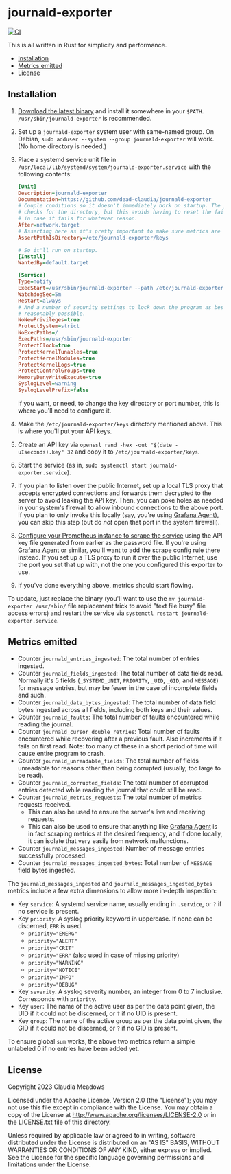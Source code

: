 # journald-exporter

[![CI](https://github.com/dead-claudia/journald-exporter/actions/workflows/ci.yml/badge.svg)](https://github.com/dead-claudia/journald-exporter/actions/workflows/ci.yml)

This is all written in Rust for simplicity and performance.

- [Installation](#installation)
- [Metrics emitted](#metrics-emitted)
- [License](#license)

## Installation

1. [Download the latest binary](https://github.com/dead-claudia/journald-exporter/releases) and install it somewhere in your `$PATH`. `/usr/sbin/journald-exporter` is recommended.

2. Set up a `journald-exporter` system user with same-named group. On Debian, `sudo adduser --system --group journald-exporter` will work. (No home directory is needed.)

3. Place a systemd service unit file in `/usr/local/lib/systemd/system/journald-exporter.service` with the following contents:

    ```ini
    [Unit]
    Description=journald-exporter
    Documentation=https://github.com/dead-claudia/journald-exporter
    # Couple conditions so it doesn't immediately bork on startup. The program also
    # checks for the directory, but this avoids having to reset the failure counter
    # in case it fails for whatever reason.
    After=network.target
    # Asserting here as it's pretty important to make sure metrics are flowing.
    AssertPathIsDirectory=/etc/journald-exporter/keys

    # So it'll run on startup.
    [Install]
    WantedBy=default.target

    [Service]
    Type=notify
    ExecStart=/usr/sbin/journald-exporter --path /etc/journald-exporter/keys --port 12345
    WatchdogSec=5m
    Restart=always
    # And a number of security settings to lock down the program as best as
    # reasonably possible.
    NoNewPrivileges=true
    ProtectSystem=strict
    NoExecPaths=/
    ExecPaths=/usr/sbin/journald-exporter
    ProtectClock=true
    ProtectKernelTunables=true
    ProtectKernelModules=true
    ProtectKernelLogs=true
    ProtectControlGroups=true
    MemoryDenyWriteExecute=true
    SyslogLevel=warning
    SyslogLevelPrefix=false
    ```

    If you want, or need, to change the key directory or port number, this is where you'll need to configure it.

4. Make the `/etc/journald-exporter/keys` directory mentioned above. This is where you'll put your API keys.

5. Create an API key via `openssl rand -hex -out "$(date -uIseconds).key" 32` and copy it to `/etc/journald-exporter/keys`.

6. Start the service (as in, `sudo systemctl start journald-exporter.service`).

7. If you plan to listen over the public Internet, set up a local TLS proxy that accepts encrypted connections and forwards them decrypted to the server to avoid leaking the API key. Then, you can poke holes as needed in your system's firewall to allow inbound connections to the above port. If you plan to only invoke this locally (say, you're using [Grafana Agent](https://grafana.com/docs/agent/latest/)), you can skip this step (but do *not* open that port in the system firewall).

8. [Configure your Prometheus instance to scrape the service](https://prometheus.io/docs/prometheus/latest/configuration/configuration/#scrape_config) using the API key file generated from earlier as the password file. If you're using [Grafana Agent](https://grafana.com/docs/agent/latest/) or similar, you'll want to add the scrape config rule there instead. If you set up a TLS proxy to run it over the public Internet, use the port you set that up with, not the one you configured this exporter to use.

9. If you've done everything above, metrics should start flowing.

To update, just replace the binary (you'll want to use the `mv journald-exporter /usr/sbin/` file replacement trick to avoid "text file busy" file access errors) and restart the service via `systemctl restart journald-exporter.service`.

## Metrics emitted

- Counter `journald_entries_ingested`: The total number of entries ingested.
- Counter `journald_fields_ingested`: The total number of data fields read. Normally it's 5 fields (`_SYSTEMD_UNIT`, `PRIORITY`, `_UID`, `_GID`, and `MESSAGE`) for message entries, but may be fewer in the case of incomplete fields and such.
- Counter `journald_data_bytes_ingested`: The total number of data field bytes ingested across all fields, including both keys and their values.
- Counter `journald_faults`: The total number of faults encountered while reading the journal.
- Counter `journald_cursor_double_retries`: Total number of faults encountered while recovering after a previous fault. Also increments if it fails on first read. Note: too many of these in a short period of time will cause entire program to crash.
- Counter `journald_unreadable_fields`: The total number of fields unreadable for reasons other than being corrupted (usually, too large to be read).
- Counter `journald_corrupted_fields`: The total number of corrupted entries detected while reading the journal that could still be read.
- Counter `journald_metrics_requests`: The total number of metrics requests received.
  - This can also be used to ensure the server's live and receiving requests.
  - This can also be used to ensure that anything like [Grafana Agent](https://grafana.com/docs/agent/latest/) is in fact scraping metrics at the desired frequency, and if done locally, it can isolate that very easily from network malfunctions.
- Counter `journald_messages_ingested`: Number of message entries successfully processed.
- Counter `journald_messages_ingested_bytes`: Total number of `MESSAGE` field bytes ingested.

The `journald_messages_ingested` and `journald_messages_ingested_bytes` metrics include a few extra dimensions to allow more in-depth inspection:

- Key `service`: A systemd service name, usually ending in `.service`, or `?` if no service is present.
- Key `priority`: A syslog priority keyword in uppercase. If none can be discerned, `ERR` is used.
  - `priority="EMERG"`
  - `priority="ALERT"`
  - `priority="CRIT"`
  - `priority="ERR"` (also used in case of missing priority)
  - `priority="WARNING"`
  - `priority="NOTICE"`
  - `priority="INFO"`
  - `priority="DEBUG"`
- Key `severity`: A syslog severity number, an integer from 0 to 7 inclusive. Corresponds with `priority`.
- Key `user`: The name of the active user as per the data point given, the UID if it could not be discerned, or `?` if no UID is present.
- Key `group`: The name of the active group as per the data point given, the GID if it could not be discerned, or `?` if no GID is present.

To ensure global `sum` works, the above two metrics return a simple unlabeled 0 if no entries have been added yet.

## License

Copyright 2023 Claudia Meadows

Licensed under the Apache License, Version 2.0 (the "License"); you may not use this file except in compliance with the License. You may obtain a copy of the License at <http://www.apache.org/licenses/LICENSE-2.0> or in the LICENSE.txt file of this directory.

Unless required by applicable law or agreed to in writing, software distributed under the License is distributed on an "AS IS" BASIS, WITHOUT WARRANTIES OR CONDITIONS OF ANY KIND, either express or implied. See the License for the specific language governing permissions and limitations under the License.
